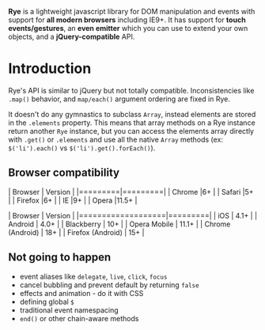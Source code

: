 **Rye** is a lightweight javascript library for DOM manipulation and events with support for **all modern browsers** including IE9+. It has support for **touch events/gestures**, an **even emitter** which you can use to extend your own objects, and a **jQuery-compatible** API.

Introduction
==================

Rye's API is similar to jQuery but not totally compatible. Inconsistencies like `.map()` behavior, and `map/each()` argument ordering are fixed in Rye.

It doesn't do any gymnastics to subclass `Array`, instead elements are stored in the `.elements` property. This means that array methods on a Rye instance return another `Rye` instance, but you can access the elements array directly with `.get()` or `.elements` and use all the native `Array` methods (ex: `$('li').each()` vs `$('li').get().forEach()`).

Browser compatibility
------------------

| Browser | Version |
|=========|=========|
| Chrome  |6+       |
| Safari  |5+       |
| Firefox |6+       |
| IE      |9+       |
| Opera   |11.5+    |

| Browser           | Version |
|===================|=========|
| iOS               | 4.1+    |
| Android           | 4.0+    |
| Blackberry        | 10+     |
| Opera Mobile      | 11.1+   |
| Chrome (Android)  | 18+     |
| Firefox (Android) | 15+     |

Not going to happen
------------------

- event aliases like `delegate`, `live`, `click`, `focus`
- cancel bubbling and prevent default by returning `false`
- effects and animation - do it with CSS
- defining global `$`
- traditional event namespacing
- `end()` or other chain-aware methods



